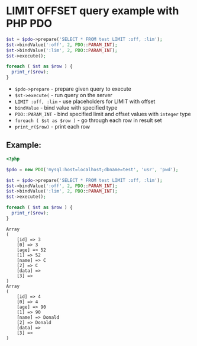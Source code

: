 # LIMIT OFFSET query example with PHP PDO

```php
$st = $pdo->prepare('SELECT * FROM test LIMIT :off, :lim');
$st->bindValue(':off', 2, PDO::PARAM_INT);
$st->bindValue(':lim', 2, PDO::PARAM_INT);
$st->execute();

foreach ( $st as $row ) {
  print_r($row);
}
```

- `$pdo->prepare` - prepare given query to execute
- `$st->execute(` - run query on the server
- `LIMIT :off, :lim` - use placeholders for LIMIT with offset
- `bindValue` - bind value with specified type
- `PDO::PARAM_INT` - bind specified limit and offset values with `integer` type
- `foreach ( $st as $row )` - go through each row in result set
- `print_r($row)` - print each row

## Example: 
```php
<?php

$pdo = new PDO('mysql:host=localhost;dbname=test', 'usr', 'pwd');

$st = $pdo->prepare('SELECT * FROM test LIMIT :off, :lim');
$st->bindValue(':off', 2, PDO::PARAM_INT);
$st->bindValue(':lim', 2, PDO::PARAM_INT);
$st->execute();

foreach ( $st as $row ) {
  print_r($row);
}
```
```
Array
(
    [id] => 3
    [0] => 3
    [age] => 52
    [1] => 52
    [name] => C
    [2] => C
    [data] => 
    [3] => 
)
Array
(
    [id] => 4
    [0] => 4
    [age] => 90
    [1] => 90
    [name] => Donald
    [2] => Donald
    [data] => 
    [3] => 
)

```

